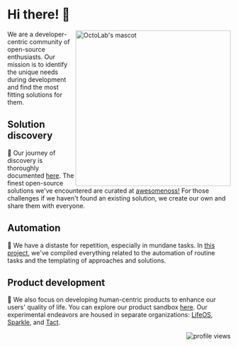 # Hi there! 👋

<a href="https://www.octolab.org/" target="_blank">  
  <img align="right" width="350" alt="OctoLab's mascot"  
       src="https://cdn.octolab.org/hero/scientist.png" />  
</a>

We are a developer-centric community of open-source enthusiasts.
Our mission is to identify the unique needs during development and
find the most fitting solutions for them.

## Solution discovery

🔭 Our journey of discovery is thoroughly documented [here][Octospot].
The finest open-source solutions we've encountered are curated
at [awesomenoss!][] For those challenges if we haven't found
an existing solution, we create our own and share them with everyone.

## Automation

🤖 We have a distaste for repetition, especially in mundane tasks.
In [this project][Octomation], we've compiled everything related to
the automation of routine tasks and the templating of approaches and
solutions.

## Product development

🎁 We also focus on developing human-centric products to enhance
our users' quality of life. You can explore our product sandbox
[here][Octopods]. Our experimental endeavors are housed in separate
organizations: [LifeOS][], [Sparkle][], and [Tact][].

[awesomenoss!]: https://awesomenoss.octolab.org/
[Octomation]:   https://github.com/octomation
[Octopods]:     https://github.com/octopot
[Octospot]:     https://github.com/under-the-hood
[LifeOS]:       https://github.com/lifeosm
[Tact]:         https://github.com/tact-app
[Sparkle]:      https://github.com/withsparkle

<img align="right" alt="profile views"
     src="https://komarev.com/ghpvc/?username=under-the-hood&label=views&color=grey" />
